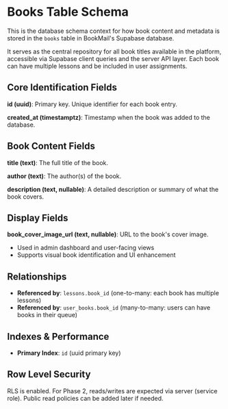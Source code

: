 # Books Table Schema

This is the database schema context for how book content and metadata is stored in the `books` table in BookMail's Supabase database.

It serves as the central repository for all book titles available in the platform, accessible via Supabase client queries and the server API layer. Each book can have multiple lessons and be included in user assignments.

## Core Identification Fields

**id (uuid)**: Primary key. Unique identifier for each book entry.

**created_at (timestamptz)**: Timestamp when the book was added to the database.

## Book Content Fields

**title (text)**: The full title of the book.

**author (text)**: The author(s) of the book.

**description (text, nullable)**: A detailed description or summary of what the book covers.

## Display Fields

**book_cover_image_url (text, nullable)**: URL to the book's cover image.
- Used in admin dashboard and user-facing views
- Supports visual book identification and UI enhancement

## Relationships

- **Referenced by**: `lessons.book_id` (one-to-many: each book has multiple lessons)
- **Referenced by**: `user_books.book_id` (many-to-many: users can have books in their queue)

## Indexes & Performance

- **Primary Index**: `id` (uuid primary key)

## Row Level Security

RLS is enabled. For Phase 2, reads/writes are expected via server (service role). Public read policies can be added later if needed.
